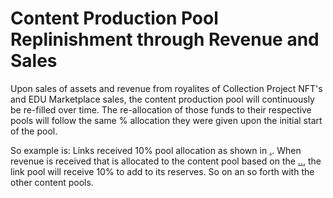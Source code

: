 # Content Production Pool Replinishment through Revenue and Sales

Upon sales of assets and revenue from royalites of Collection Project NFT's and EDU Marketplace sales, the content production pool will continuously be re-filled over time. The re-allocation of those funds to their respective pools will follow the same % allocation they were given upon the initial start of the pool.&#x20;

So example is: Links received 10% pool allocation as shown in [.](./ "mention"). When revenue is received that is allocated to the content pool based on the [..](../../ "mention"), the link pool will receive 10% to add to its reserves. So on an so forth with the other content pools.&#x20;
